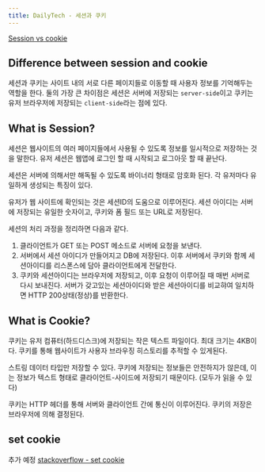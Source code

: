 ```yaml
---
title: DailyTech - 세션과 쿠키
---
```


[Session vs cookie](https://www.javatpoint.com/session-vs-cookies)

## Difference between session and cookie

세션과 쿠키는 사이트 내의 서로 다른 페이지들로 이동할 때 사용자 정보를 기억해두는 역할을 한다. 둘의 가장 큰 차이점은 세션은 서버에 저장되는 `server-side`이고 쿠키는 유저 브라우저에 저장되는 `client-side`라는 점에 있다.

## What is Session?

세션은 웹사이트의 여러 페이지들에서 사용될 수 있도록 정보를 일시적으로 저장하는 것을 말한다. 유저 세션은 웹앱에 로그인 할 때 시작되고 로그아웃 할 때 끝난다.

세션은 서버에 의해서만 해독될 수 있도록 바이너리 형태로 암호화 된다. 각 유저마다 유일하게 생성되는 특징이 있다.

유저가 웹 사이트에 확인되는 것은 세션ID의 도움으로 이루어진다. 세션 아이디는 서버에 저장되는 유일한 숫자이고, 쿠키와 폼 필드 또는 URL로 저장된다.

세션의 처리 과정을 정리하면 다음과 같다.

1. 클라이언트가 GET 또는 POST 메소드로 서버에 요청을 보낸다.
2. 서버에서 세션 아이디가 만들어지고 DB에 저장된다. 이후 서버에서 쿠키와 함께 세션아이디를 리스폰스에 담아 클라이언트에게 전달한다.
3. 쿠키와 세션아이디는 브라우저에 저장되고, 이후 요청이 이루어질 때 매번 서버로 다시 보내진다. 서버가 갖고있는 세션아이디와 받은 세션아이디를 비교햐여 일치하면 HTTP 200상태(정상)를 반환한다.

## What is Cookie?

쿠키는 유저 컴퓨터(하드디스크)에 저장되는 작은 텍스트 파일이다. 최대 크기는 4KB이다. 쿠키를 통해 웹사이트가 사용자 브라우징 히스토리를 추적할 수 있게된다.

스트링 데이터 타입만 저장할 수 있다. 쿠키에 저장되는 정보들은 안전하지가 않은데, 이는 정보가 텍스트 형태로 클라이언트-사이드에 저장되기 때문이다. (모두가 읽을 수 있다)

쿠키는 HTTP 헤더를 통해 서버와 클라이언트 간에 통신이 이루어진다. 쿠키의 저장은 브라우저에 의해 결정된다.

## set cookie

추가 예정
[stackoverflow - set cookie](https://stackoverflow.com/questions/16209145/how-to-set-cookie-in-node-js-using-express-framework)
